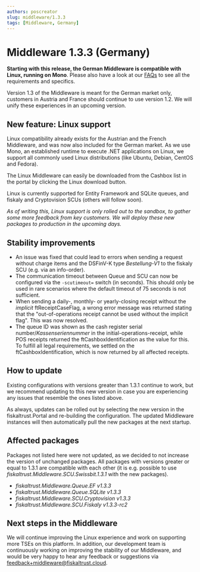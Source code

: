 ```yaml
---
authors: poscreator
slug: middleware/1.3.3
tags: [Middleware, Germany]
---
```


# Middleware 1.3.3 (Germany)
**Starting with this release, the German Middleware is compatible with Linux, running on Mono**. Please also have a look at our [FAQs](https://docs.fiskaltrust.cloud/docs/faq/germany#can-i-run-the-fiskaltrustmiddleware-on-linux-br-can-i-run-the-fiskaltrustmiddleware-on-macos-br-what-are-the-requirements-and-limitations-of-the-middleware-when-running-on-linux-or-macos) to see all the requirements and specifics.

<!--truncate-->

<div class="alert alert--warning" role="alert">Version 1.3 of the Middleware is meant for the German market only, customers in Austria and France should continue to use version 1.2. We will unify these experiences in an upcoming version.</div>

## New feature: Linux support
Linux compatibility already exists for the Austrian and the French Middleware, and was now also included for the German market. As we use Mono, an established runtime to execute .NET applications on Linux, we support all commonly used Linux distributions (like Ubuntu, Debian, CentOS and Fedora). 

The Linux Middleware can easily be downloaded from the Cashbox list in the portal by clicking the Linux download button.

Linux is currently supported for Entity Framework and SQLite queues, and fiskaly and Cryptovision SCUs (others will follow soon).

_As of writing this, Linux support is only rolled out to the sandbox, to gather some more feedback from key customers. We will deploy these new packages to production in the upcoming days._

## Stability improvements
- An issue was fixed that could lead to errors when sending a request without charge items and the DSFinV-K type _Bestellung-V1_ to the fiskaly SCU (e.g. via an info-order).
- The communication timeout between Queue and SCU can now be configured via the `-scutimeout=` switch (in seconds). This should only be used in rare scenarios where the default timeout of 75 seconds is not sufficient.
- When sending a daily-, monthly- or yearly-closing receipt without the _implicit_ ftReceiptCaseFlag, a wrong error message was returned stating that the "out-of-operations receipt cannot be used without the implicit flag". This was now resolved.
- The queue ID was shown as the cash register serial number/_Kassenseriennummer_ in the initial-operations-receipt, while POS receipts returned the ftCashboxIdentification as the value for this. To fulfill all legal requirements, we settled on the ftCashboxIdentification, which is now returned by all affected receipts.

## How to update
Existing configurations with versions greater than 1.3.1 continue to work, but we recommend updating to this new version in case you are experiencing any issues that resemble the ones listed above.

As always, updates can be rolled out by selecting the new version in the fiskaltrust.Portal and re-building the configuration. The updated Middleware instances will then automatically pull the new packages at the next startup.

## Affected packages
Packages not listed here were not updated, as we decided to not increase the version of unchanged packages. All packages with versions greater or equal to 1.3.1 are compatible with each other (it is e.g. possible to use _fiskaltrust.Middleware.SCU.Swissbit.1.3.1_ with the new packages).

- _fiskaltrust.Middleware.Queue.EF v1.3.3_
- _fiskaltrust.Middleware.Queue.SQLite v1.3.3_
- _fiskaltrust.Middleware.SCU.Cryptovision v1.3.3_
- _fiskaltrust.Middleware.SCU.Fiskaly v1.3.3-rc2_


## Next steps in the Middleware
We will continue improving the Linux experience and work on supporting more TSEs on this platform. In addition, our development team is continuously working on improving the stability of our Middleware, and would be very happy to hear any feedback or suggestions via feedback+middleware@fiskaltrust.cloud.
